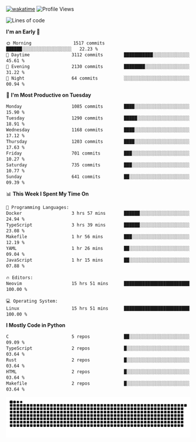 [![wakatime](https://wakatime.com/badge/user/b920b284-3cde-4cd4-b72e-f7f22d050b16.svg)](https://wakatime.com/@b920b284-3cde-4cd4-b72e-f7f22d050b16)
![Profile Views](http://img.shields.io/badge/Profile%20Views-4586-blue)
<!--START_SECTION:waka-->
![Lines of code](https://img.shields.io/badge/From%20Hello%20World%20I%27ve%20Written-5.4%20million%20lines%20of%20code-blue)

**I'm an Early 🐤** 

```text
🌞 Morning                1517 commits        ██████░░░░░░░░░░░░░░░░░░░   22.23 % 
🌆 Daytime                3112 commits        ███████████░░░░░░░░░░░░░░   45.61 % 
🌃 Evening                2130 commits        ████████░░░░░░░░░░░░░░░░░   31.22 % 
🌙 Night                  64 commits          ░░░░░░░░░░░░░░░░░░░░░░░░░   00.94 % 
```
📅 **I'm Most Productive on Tuesday** 

```text
Monday                   1085 commits        ████░░░░░░░░░░░░░░░░░░░░░   15.90 % 
Tuesday                  1290 commits        █████░░░░░░░░░░░░░░░░░░░░   18.91 % 
Wednesday                1168 commits        ████░░░░░░░░░░░░░░░░░░░░░   17.12 % 
Thursday                 1203 commits        ████░░░░░░░░░░░░░░░░░░░░░   17.63 % 
Friday                   701 commits         ███░░░░░░░░░░░░░░░░░░░░░░   10.27 % 
Saturday                 735 commits         ███░░░░░░░░░░░░░░░░░░░░░░   10.77 % 
Sunday                   641 commits         ██░░░░░░░░░░░░░░░░░░░░░░░   09.39 % 
```


📊 **This Week I Spent My Time On** 

```text
💬 Programming Languages: 
Docker                   3 hrs 57 mins       ██████░░░░░░░░░░░░░░░░░░░   24.94 % 
TypeScript               3 hrs 39 mins       ██████░░░░░░░░░░░░░░░░░░░   23.08 % 
Makefile                 1 hr 56 mins        ███░░░░░░░░░░░░░░░░░░░░░░   12.19 % 
YAML                     1 hr 26 mins        ██░░░░░░░░░░░░░░░░░░░░░░░   09.04 % 
JavaScript               1 hr 15 mins        ██░░░░░░░░░░░░░░░░░░░░░░░   07.88 % 

🔥 Editors: 
Neovim                   15 hrs 51 mins      █████████████████████████   100.00 % 

💻 Operating System: 
Linux                    15 hrs 51 mins      █████████████████████████   100.00 % 
```

**I Mostly Code in Python** 

```text
C                        5 repos             ██░░░░░░░░░░░░░░░░░░░░░░░   09.09 % 
TypeScript               2 repos             █░░░░░░░░░░░░░░░░░░░░░░░░   03.64 % 
Rust                     2 repos             █░░░░░░░░░░░░░░░░░░░░░░░░   03.64 % 
HTML                     2 repos             █░░░░░░░░░░░░░░░░░░░░░░░░   03.64 % 
Makefile                 2 repos             █░░░░░░░░░░░░░░░░░░░░░░░░   03.64 % 
```




<!--END_SECTION:waka-->
![Snake animation](https://raw.githubusercontent.com/timmypidashev/timmypidashev/main/commits.svg)
